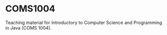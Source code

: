 # COMS1004
Teaching material for Introductory to Computer Science and Programming in Java (COMS 1004). 
